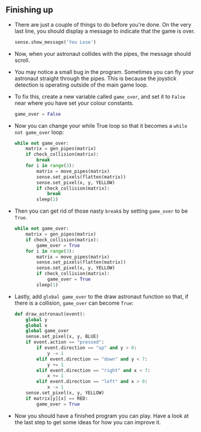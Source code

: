 ## Finishing up
- There are just a couple of things to do before you're done. On the very last line, you should display a message to indicate that the game is over.

	```python
	sense.show_message('You Lose')
	```

- Now, when your astronaut collides with the pipes, the message should scroll.

- You may notice a small bug in the program. Sometimes you can fly your astronaut straight through the pipes. This is because the joystick detection is operating outside of the main game loop.

- To fix this, create a new variable called `game_over`, and set it to `False` near where you have set your colour constants.

	```python
	game_over = False
	```

- Now you can change your while True loop so that it becomes a `while not game_over` loop:

	```python
	while not game_over:
		matrix = gen_pipes(matrix)
		if check_collision(matrix):
			break
		for i in range(3):
			matrix = move_pipes(matrix)
			sense.set_pixels(flatten(matrix))
			sense.set_pixel(x, y, YELLOW)   
			if check_collision(matrix):
				break
			sleep(1)
	```

- Then you can get rid of those nasty `break`s by setting `game_over` to be `True`.

	```python
	while not game_over:
		matrix = gen_pipes(matrix)
		if check_collision(matrix):
			game_over = True
		for i in range(3):
			matrix = move_pipes(matrix)
			sense.set_pixels(flatten(matrix))
			sense.set_pixel(x, y, YELLOW)   
			if check_collision(matrix):
				game_over = True
			sleep(1)
	```
- Lastly, add `global game_over` to the draw astronaut function so that, if there is a collision, `game_over` can become `True`:

	```python
	def draw_astronaut(event):
		global y
		global x
		global game_over
		sense.set_pixel(x, y, BLUE)
		if event.action == "pressed":
			if event.direction == "up" and y > 0:
				y -= 1
			elif event.direction == "down" and y < 7:
				y += 1
			elif event.direction == "right" and x < 7:
				x += 1
			elif event.direction == "left" and x > 0:
				x -= 1
		sense.set_pixel(x, y, YELLOW)
		if matrix[y][x] == RED:
			game_over = True
	```

- Now you should have a finished program you can play. Have a look at the last step to get some ideas for how you can improve it.


